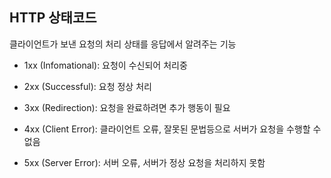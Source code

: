 ## HTTP 상태코드

클라이언트가 보낸 요청의 처리 상태를 응답에서 알려주는 기능

- 1xx (Infomational): 요청이 수신되어 처리중

- 2xx (Successful): 요청 정상 처리

- 3xx (Redirection): 요청을 완료하려면 추가 행동이 필요

- 4xx (Client Error): 클라이언트 오류, 잘못된 문법등으로 서버가 요청을 수행할 수 없음

- 5xx (Server Error): 서버 오류, 서버가 정상 요청을 처리하지 못함
